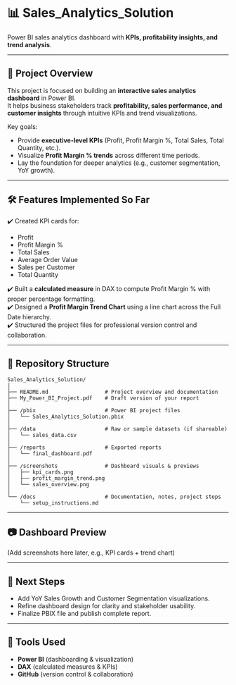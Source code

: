 # 📊 Sales_Analytics_Solution  

Power BI sales analytics dashboard with **KPIs, profitability insights, and trend analysis**.  

---

## 📌 Project Overview  
This project is focused on building an **interactive sales analytics dashboard** in Power BI.  
It helps business stakeholders track **profitability, sales performance, and customer insights** through intuitive KPIs and trend visualizations.  

Key goals:  
- Provide **executive-level KPIs** (Profit, Profit Margin %, Total Sales, Total Quantity, etc.).  
- Visualize **Profit Margin % trends** across different time periods.  
- Lay the foundation for deeper analytics (e.g., customer segmentation, YoY growth).  

---

## 🛠️ Features Implemented So Far  
✔️ Created KPI cards for:  
- Profit  
- Profit Margin %  
- Total Sales  
- Average Order Value  
- Sales per Customer  
- Total Quantity  

✔️ Built a **calculated measure** in DAX to compute Profit Margin % with proper percentage formatting.  
✔️ Designed a **Profit Margin Trend Chart** using a line chart across the Full Date hierarchy.  
✔️ Structured the project files for professional version control and collaboration.  

---

## 📂 Repository Structure  

```plaintext
Sales_Analytics_Solution/
│
├── README.md                  # Project overview and documentation
├── My_Power_BI_Project.pdf    # Draft version of your report
│
├── /pbix                      # Power BI project files
│   └── Sales_Analytics_Solution.pbix
│
├── /data                      # Raw or sample datasets (if shareable)
│   └── sales_data.csv
│
├── /reports                   # Exported reports
│   └── final_dashboard.pdf
│
├── /screenshots               # Dashboard visuals & previews
│   ├── kpi_cards.png
│   ├── profit_margin_trend.png
│   └── sales_overview.png
│
└── /docs                      # Documentation, notes, project steps
    └── setup_instructions.md
```

---

## 📷 Dashboard Preview  
(Add screenshots here later, e.g., KPI cards + trend chart)  

---

## 🚀 Next Steps  
- Add YoY Sales Growth and Customer Segmentation visualizations.  
- Refine dashboard design for clarity and stakeholder usability.  
- Finalize PBIX file and publish complete report.  

---

## 📌 Tools Used  
- **Power BI** (dashboarding & visualization)  
- **DAX** (calculated measures & KPIs)  
- **GitHub** (version control & collaboration)  
